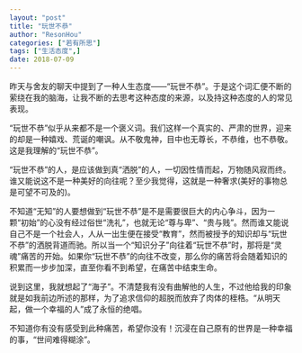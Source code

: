 ```yaml
---
layout: "post"
title: "玩世不恭"
author: "ResonHou"
categories: ["若有所思"]
tags: ["生活态度",]
date: 2018-07-09
---
```

昨天与舍友的聊天中提到了一种人生态度——“玩世不恭”。于是这个词汇便不断的萦绕在我的脑海，让我不断的去思考这种态度的来源，以及持这种态度的人的常见表现。

<!-- more -->

“玩世不恭”似乎从来都不是一个褒义词。我们这样一个真实的、严肃的世界，迎来的却是一种嬉戏、荒诞的嘲讽。从不敬鬼神，目中也无尊长，不恭维，也不恭敬。这是我理解的“玩世不恭”。

“玩世不恭”的人，是应该做到真“洒脱”的人，一切因性情而起，万物随风寂而终。谁又能说这不是一种美好的向往呢？至少我觉得，这就是一种奢求(美好的事物总是可望不可及的)。

不知道“无知”的人要想做到“玩世不恭”是不是需要很巨大的内心争斗，因为一颗“初始”的心没有经过俗世“洗礼”，也就无论“尊与卑”、“贵与贱”。然而谁又能说自己不是一个社会人，人从一出生便在接受“教育”，然而被授予的知识却与“玩世不恭”的洒脱背道而驰。所以当一个“知识分子”向往着“玩世不恭”时，那将是“灵魂”痛苦的开始。如果你“玩世不恭”的向往不改变，那么你的痛苦将会随着知识的积累而一步步加深，直至你看不到希望，在痛苦中结束生命。

说到这里，我就想起了“海子”。不清楚我有没有曲解他的人生，不过他给我的印象就是如我前边所述的那样，为了追求信仰的超脱而放弃了肉体的桎梏。“从明天起，做一个幸福的人”成了永恒的绝唱。

不知道你有没有感受到此种痛苦，希望你没有！沉浸在自己原有的世界是一种幸福的事，“世间难得糊涂”。
